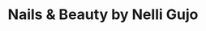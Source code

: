 ---
title: "Nails & Beauty by Nelli Gujo"
url: /bergheim/nails-und-beauty-by-nelli-gujo/
shop: Kosmetik
---